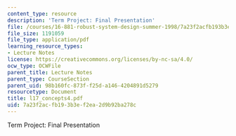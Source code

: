 ```yaml
---
content_type: resource
description: 'Term Project: Final Presentation'
file: /courses/16-881-robust-system-design-summer-1998/7a23f2acfb193b3ef2ea2d9b92ba278c_l17_concepts4.pdf
file_size: 1191059
file_type: application/pdf
learning_resource_types:
- Lecture Notes
license: https://creativecommons.org/licenses/by-nc-sa/4.0/
ocw_type: OCWFile
parent_title: Lecture Notes
parent_type: CourseSection
parent_uid: 98b160fc-873f-f25d-a146-4204891d5279
resourcetype: Document
title: l17_concepts4.pdf
uid: 7a23f2ac-fb19-3b3e-f2ea-2d9b92ba278c
---
```

Term Project: Final Presentation